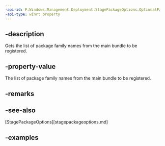 ```yaml
---
-api-id: P:Windows.Management.Deployment.StagePackageOptions.OptionalPackageFamilyNames
-api-type: winrt property
---
```


## -description

Gets the list of package family names from the main bundle to be registered.

## -property-value

The list of package family names from the main bundle to be registered.

## -remarks

## -see-also

[StagePackageOptions][stagepackageoptions.md]

## -examples

